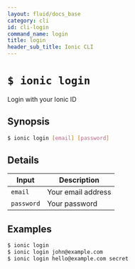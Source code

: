 ```yaml
---
layout: fluid/docs_base
category: cli
id: cli-login
command_name: login
title: login
header_sub_title: Ionic CLI
---
```


# `$ ionic login`

Login with your Ionic ID
## Synopsis

```bash
$ ionic login [email] [password]
```
  
## Details


Input | Description
----- | ----------
`email` | Your email address
`password` | Your password




## Examples

```bash
$ ionic login 
$ ionic login john@example.com
$ ionic login hello@example.com secret
```
